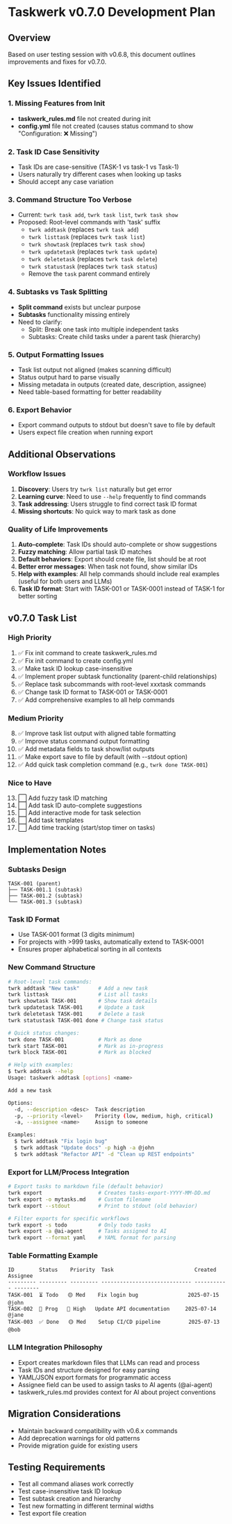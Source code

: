 # Taskwerk v0.7.0 Development Plan

## Overview
Based on user testing session with v0.6.8, this document outlines improvements and fixes for v0.7.0.

## Key Issues Identified

### 1. Missing Features from Init
- **taskwerk_rules.md** file not created during init
- **config.yml** file not created (causes status command to show "Configuration: ❌ Missing")

### 2. Task ID Case Sensitivity
- Task IDs are case-sensitive (TASK-1 vs task-1 vs Task-1)
- Users naturally try different cases when looking up tasks
- Should accept any case variation

### 3. Command Structure Too Verbose
- Current: `twrk task add`, `twrk task list`, `twrk task show`
- Proposed: Root-level commands with 'task' suffix
  - `twrk addtask` (replaces `twrk task add`)
  - `twrk listtask` (replaces `twrk task list`)
  - `twrk showtask` (replaces `twrk task show`)
  - `twrk updatetask` (replaces `twrk task update`)
  - `twrk deletetask` (replaces `twrk task delete`)
  - `twrk statustask` (replaces `twrk task status`)
  - Remove the `task` parent command entirely

### 4. Subtasks vs Task Splitting
- **Split command** exists but unclear purpose
- **Subtasks** functionality missing entirely
- Need to clarify:
  - Split: Break one task into multiple independent tasks
  - Subtasks: Create child tasks under a parent task (hierarchy)

### 5. Output Formatting Issues
- Task list output not aligned (makes scanning difficult)
- Status output hard to parse visually
- Missing metadata in outputs (created date, description, assignee)
- Need table-based formatting for better readability

### 6. Export Behavior
- Export command outputs to stdout but doesn't save to file by default
- Users expect file creation when running export

## Additional Observations

### Workflow Issues
1. **Discovery**: Users try `twrk list` naturally but get error
2. **Learning curve**: Need to use `--help` frequently to find commands
3. **Task addressing**: Users struggle to find correct task ID format
4. **Missing shortcuts**: No quick way to mark task as done

### Quality of Life Improvements
1. **Auto-complete**: Task IDs should auto-complete or show suggestions
2. **Fuzzy matching**: Allow partial task ID matches
3. **Default behaviors**: Export should create file, list should be at root
4. **Better error messages**: When task not found, show similar IDs
5. **Help with examples**: All help commands should include real examples (useful for both users and LLMs)
6. **Task ID format**: Start with TASK-001 or TASK-0001 instead of TASK-1 for better sorting

## v0.7.0 Task List

### High Priority
1. ✅ Fix init command to create taskwerk_rules.md
2. ✅ Fix init command to create config.yml
3. ✅ Make task ID lookup case-insensitive
4. ✅ Implement proper subtask functionality (parent-child relationships)
5. ✅ Replace task subcommands with root-level xxxtask commands
6. ✅ Change task ID format to TASK-001 or TASK-0001
7. ✅ Add comprehensive examples to all help commands

### Medium Priority
8. ✅ Improve task list output with aligned table formatting
9. ✅ Improve status command output formatting
10. ✅ Add metadata fields to task show/list outputs
11. ✅ Make export save to file by default (with --stdout option)
12. ✅ Add quick task completion command (e.g., `twrk done TASK-001`)

### Nice to Have
13. ⬜ Add fuzzy task ID matching
14. ⬜ Add task ID auto-complete suggestions
15. ⬜ Add interactive mode for task selection
16. ⬜ Add task templates
17. ⬜ Add time tracking (start/stop timer on tasks)

## Implementation Notes

### Subtasks Design
```
TASK-001 (parent)
├── TASK-001.1 (subtask)
├── TASK-001.2 (subtask)
└── TASK-001.3 (subtask)
```

### Task ID Format
- Use TASK-001 format (3 digits minimum)
- For projects with >999 tasks, automatically extend to TASK-0001
- Ensures proper alphabetical sorting in all contexts

### New Command Structure
```bash
# Root-level task commands:
twrk addtask "New task"      # Add a new task
twrk listtask                # List all tasks
twrk showtask TASK-001       # Show task details
twrk updatetask TASK-001     # Update a task
twrk deletetask TASK-001     # Delete a task
twrk statustask TASK-001 done # Change task status

# Quick status changes:
twrk done TASK-001           # Mark as done
twrk start TASK-001          # Mark as in-progress
twrk block TASK-001          # Mark as blocked

# Help with examples:
$ twrk addtask --help
Usage: taskwerk addtask [options] <name>

Add a new task

Options:
  -d, --description <desc>  Task description
  -p, --priority <level>    Priority (low, medium, high, critical)
  -a, --assignee <name>     Assign to someone

Examples:
  $ twrk addtask "Fix login bug"
  $ twrk addtask "Update docs" -p high -a @john
  $ twrk addtask "Refactor API" -d "Clean up REST endpoints"
```

### Export for LLM/Process Integration
```bash
# Export tasks to markdown file (default behavior)
twrk export                  # Creates tasks-export-YYYY-MM-DD.md
twrk export -o mytasks.md    # Custom filename
twrk export --stdout         # Print to stdout (old behavior)

# Filter exports for specific workflows
twrk export -s todo          # Only todo tasks
twrk export -a @ai-agent     # Tasks assigned to AI
twrk export --format yaml    # YAML format for parsing
```

### Table Formatting Example
```
ID        Status    Priority  Task                          Created     Assignee
--------- --------- --------- ----------------------------- ----------- --------
TASK-001  ⏳ Todo   🟡 Med    Fix login bug                2025-07-15  @john
TASK-002  🔄 Prog   🔴 High   Update API documentation     2025-07-14  @jane
TASK-003  ✅ Done   🟡 Med    Setup CI/CD pipeline         2025-07-13  @bob
```

### LLM Integration Philosophy
- Export creates markdown files that LLMs can read and process
- Task IDs and structure designed for easy parsing
- YAML/JSON export formats for programmatic access
- Assignee field can be used to assign tasks to AI agents (@ai-agent)
- taskwerk_rules.md provides context for AI about project conventions

## Migration Considerations
- Maintain backward compatibility with v0.6.x commands
- Add deprecation warnings for old patterns
- Provide migration guide for existing users

## Testing Requirements
- Test all command aliases work correctly
- Test case-insensitive task ID lookup
- Test subtask creation and hierarchy
- Test new formatting in different terminal widths
- Test export file creation